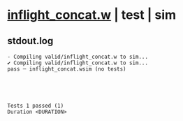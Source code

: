 # [inflight_concat.w](../../../../examples/tests/valid/inflight_concat.w) | test | sim

## stdout.log
```log
- Compiling valid/inflight_concat.w to sim...
✔ Compiling valid/inflight_concat.w to sim...
pass ─ inflight_concat.wsim (no tests)
 




Tests 1 passed (1) 
Duration <DURATION>

```

